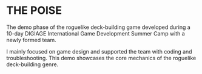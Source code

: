 # THE POISE
The demo phase of the roguelike deck-building game developed during a 10-day DIGIAGE International Game Development Summer Camp with a newly formed team. 

I mainly focused on game design and supported the team with coding and troubleshooting. This demo showcases the core mechanics of the roguelike deck-building genre.
